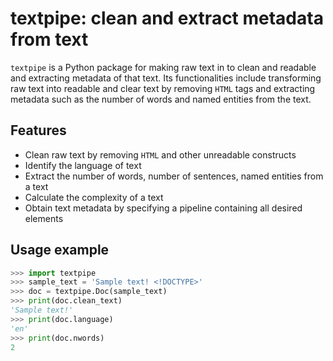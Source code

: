 # textpipe: clean and extract metadata from text

`textpipe` is a Python package for making raw text in to clean and readable and 
extracting metadata of that text. Its functionalities include transforming 
raw text into readable and clear text by removing `HTML` tags and extracting 
metadata such as the number of words and named entities from the text. 


## Features

- Clean raw text by removing `HTML` and other unreadable constructs
- Identify the language of text
- Extract the number of words, number of sentences, named entities from a text
- Calculate the complexity of a text
- Obtain text metadata by specifying a pipeline containing all desired elements

## Usage example

```python
>>> import textpipe 
>>> sample_text = 'Sample text! <!DOCTYPE>'
>>> doc = textpipe.Doc(sample_text)
>>> print(doc.clean_text)
'Sample text!'
>>> print(doc.language)
'en'
>>> print(doc.nwords)
2
```